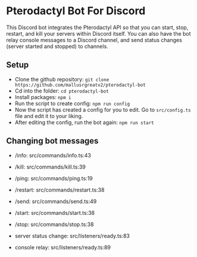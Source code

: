 # Pterodactyl Bot For Discord

This Discord bot integrates the Pterodactyl API so that you can start, stop, restart, and kill your servers within Discord itself. You can also have the bot relay console messages to a Discord channel, and send status changes (server started and stopped) to channels.

## Setup

- Clone the github repository: `git clone https://github.com/mallusrgreatv2/pterodactyl-bot`
- Cd into the folder: `cd pterodactyl-bot`
- Install packages: `npm i`
- Run the script to create config: `npm run config`
- Now the script has created a config for you to edit. Go to `src/config.ts` file and edit it to your liking.
- After editing the config, run the bot again: `npm run start`

## Changing bot messages

- /info: src/commands/info.ts:43
- /kill: src/commands/kill.ts:39
- /ping: src/commands/ping.ts:19
- /restart: src/commands/restart.ts:38
- /send: src/commands/send.ts:49
- /start: src/commands/start.ts:38
- /stop: src/commands/stop.ts:38

- server status change: src/listeners/ready.ts:83
- console relay: src/listeners/ready.ts:89
